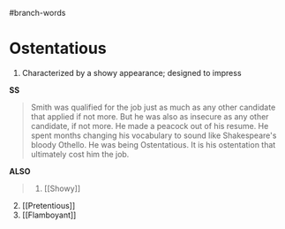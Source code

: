 #branch-words 
# Ostentatious
1. Characterized by a showy appearance; designed to impress

**SS**
> Smith was qualified for the job just as much as any other candidate that applied if not more. But he was also as insecure as any other candidate, if not more. He made a peacock out of his resume. He spent months changing his vocabulary to sound like Shakespeare's bloody Othello. He was being Ostentatious. It is his ostentation that ultimately cost him the job.


**ALSO**
> 1. [[Showy]]
2. [[Pretentious]]
3. [[Flamboyant]]